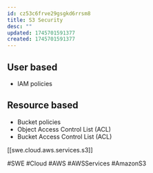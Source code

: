 ```yaml
---
id: cz53c6frve29gsgkd6rrsm8
title: S3 Security
desc: ""
updated: 1745701591377
created: 1745701591377
---
```


## User based

- IAM policies

## Resource based

- Bucket policies
- Object Access Control List (ACL)
- Bucket Access Control List (ACL)

[[swe.cloud.aws.services.s3]]

#SWE #Cloud #AWS #AWSServices #AmazonS3
